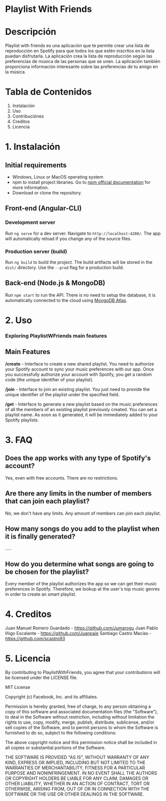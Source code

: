 
# Playlist With Friends

# Descripción

Playlist with friends es una aplicación que te permite crear una lista de reproducción en Spotify para que todos los que estén inscritos en la lista puedan disfrutarla. La aplicación crea la lista de reproducción según las preferencias de música de las personas que se unen. La aplicación también proporciona información interesante sobre las preferencias de tu amigo en la música.

# Tabla de Contenidos

1. Instalación
2. Uso
3. Contribuciónes
4. Creditos
5. Licencia

# 1. Instalación

## Initial requirements

* Windows, Linux or MacOS operating system
* npm to install project libraries. Go to [npm official documentation](https://www.npmjs.com/get-npm) for more information.
* Download or clone the repository.

## Front-end (Angular-CLI)

### Development server

Run `ng serve` for a dev server. Navigate to `http://localhost:4200/`. The app will automatically reload if you change any of the source files.

### Production server (build)

Run `ng build` to build the project. The build artifacts will be stored in the `dist/` directory. Use the `--prod` flag for a production build.

## Back-end (Node.js & MongoDB)

Run `npm start` to run the API. There is no need to setup the database, it is automatically connected to the cloud using [MongoDB Atlas](https://www.mongodb.com/cloud).

# 2. Uso

### Exploring PlaylistWFriends main features

## Main Features

**/create** - Interface to create a new shared playlist. You need to authorize your Spotify account to sync your music preferences with our app. Once you successfully authorize your account with Spotify, you get a random code (the unique identifier of your playlist).

**/join** - Interface to join an existing playlist. You just need to provide the unique identifier of the playlist under the specified field.

**/get** - Interface to generate a new playlist based on the music preferences of all the members of an existing playlist previously created. You can set a playlist name. As soon as it generated, it will be immediately added to your Spotify playlists.

# 3. FAQ

## Does the app works with any type of Spotify's account?

Yes, even with free accounts. There are no restrictions.

## Are there any limits in the number of members that can join each playlist?

No, we don't have any limits. Any amount of members can join each playlist.

## How many songs do you add to the playlist when it is finally generated?

.....

## How do you determine what songs are going to be chosen for the playlist?

Every member of the playlist authorizes the app so we can get their music preferences in Spotify. Therefore, we lookup at the user's top music genres in order to create an smart playlist.

# 4. Creditos

Juan Manuel Romero Guardado - https://github.com/Jumarogu
Juan Pablo Iñigo Escalante - https://github.com/Juanpaie
Santiago Castro Macías - https://github.com/scastro93

# 5. Licencia

By contributing to PlaylistWithFriends, you agree that your contributions will be licensed under the LICENSE file.

MIT License

Copyright (c) Facebook, Inc. and its affiliates.

Permission is hereby granted, free of charge, to any person obtaining a copy
of this software and associated documentation files (the "Software"), to deal
in the Software without restriction, including without limitation the rights
to use, copy, modify, merge, publish, distribute, sublicense, and/or sell
copies of the Software, and to permit persons to whom the Software is
furnished to do so, subject to the following conditions:

The above copyright notice and this permission notice shall be included in all
copies or substantial portions of the Software.

THE SOFTWARE IS PROVIDED "AS IS", WITHOUT WARRANTY OF ANY KIND, EXPRESS OR
IMPLIED, INCLUDING BUT NOT LIMITED TO THE WARRANTIES OF MERCHANTABILITY,
FITNESS FOR A PARTICULAR PURPOSE AND NONINFRINGEMENT. IN NO EVENT SHALL THE
AUTHORS OR COPYRIGHT HOLDERS BE LIABLE FOR ANY CLAIM, DAMAGES OR OTHER
LIABILITY, WHETHER IN AN ACTION OF CONTRACT, TORT OR OTHERWISE, ARISING FROM,
OUT OF OR IN CONNECTION WITH THE SOFTWARE OR THE USE OR OTHER DEALINGS IN THE
SOFTWARE.
